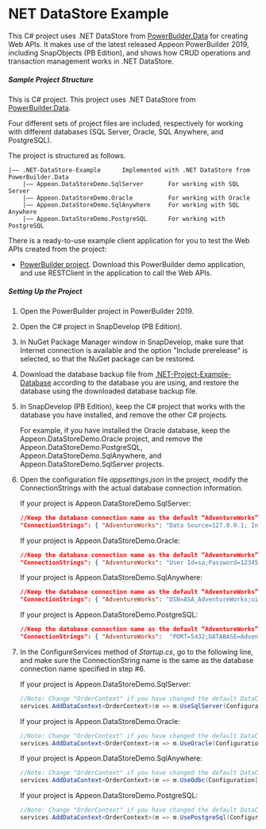 ﻿# <b>NET DataStore Example</b>

This C# project uses .NET DataStore from [PowerBuilder.Data](<https://www.nuget.org/packages/PowerBuilder.Data/>) for creating Web APIs.  It makes use of the latest released Appeon PowerBuilder 2019, including SnapObjects (PB Edition), and shows how CRUD operations and transaction management works in .NET DataStore.

##### Sample Project Structure

This is C# project. This project uses .NET DataStore from [PowerBuilder.Data](<https://www.nuget.org/packages/PowerBuilder.Data/>). 

Four different sets of project files are included, respectively for working with different databases (SQL Server, Oracle, SQL Anywhere, and PostgreSQL).

The project is structured as follows.

```
|—— .NET-DataStore-Example		Implemented with .NET DataStore from PowerBuilder.Data
    |—— Appeon.DataStoreDemo.SqlServer       For working with SQL Server
    |—— Appeon.DataStoreDemo.Oracle          For working with Oracle
    |—— Appeon.DataStoreDemo.SqlAnywhere     For working with SQL Anywhere
    |—— Appeon.DataStoreDemo.PostgreSQL      For working with PostgreSQL
```

There is a ready-to-use example client application for you to test the Web APIs created from the project:

- [PowerBuilder project](https://github.com/Appeon/PowerBuilder-RestClient-Example-Repository). Download this PowerBuilder demo application, and use RESTClient in the application to call the Web APIs.

##### Setting Up the Project

1. Open the PowerBuilder project in PowerBuilder 2019.

2. Open the C# project in SnapDevelop (PB Edition). 

3. In NuGet Package Manager window in SnapDevelop, make sure that Internet connection is available and the option "Include prerelease" is selected, so that the NuGet package can be restored.

4. Download the database backup file from [.NET-Project-Example-Database](https://github.com/Appeon/.NET-Project-Example-Database) according to the database you are using, and restore the database using the downloaded database backup file.

5. In SnapDevelop (PB Edition), keep the C# project that works with the database you have installed, and remove the other C# projects. 

   For example, if you have installed the Oracle database, keep the Appeon.DataStoreDemo.Oracle project, and remove the Appeon.DataStoreDemo.PostgreSQL, Appeon.DataStoreDemo.SqlAnywhere, and Appeon.DataStoreDemo.SqlServer projects.

6. Open the configuration file *appsettings.json* in the project, modify the ConnectionStrings with the actual database connection information. 

   If your project is Appeon.DataStoreDemo.SqlServer:

   ```json
   //Keep the database connection name as the default “AdventureWorks” or change it to a name you prefer to use, and change the Data Source, User ID, Password and Initial Catalog according to the actual settings
   "ConnectionStrings": { "AdventureWorks": "Data Source=127.0.0.1; Initial Catalog=AdventureWorks; Integrated Security=False; User ID=sa; Password=123456; Pooling=True; Min Pool Size=0; Max Pool Size=100; ApplicationIntent=ReadWrite" } 
   ```

   If your project is Appeon.DataStoreDemo.Oracle:

   ```json
   //Keep the database connection name as the default “AdventureWorks” or change it to a name you prefer to use, and change the HOST, User ID, Password to the actual settings
   "ConnectionStrings": { "AdventureWorks": "User Id=sa;Password=123456; Data Source=(DESCRIPTIOn=(ADDRESS=(PROTOCOL=Tcp)(HOST=127.0.0.1)(PORT=1521))(CONNECT_DATA=(SERVICE_NAME=ADVENTUREWORKS)));"  }   
   ```
   If your project is Appeon.DataStoreDemo.SqlAnywhere:

   ```json
   //Keep the database connection name as the default “AdventureWorks” or change it to a name you prefer to use, and change the uid, pwd to the actual settings
   "ConnectionStrings": { "AdventureWorks": "DSN=ASA_AdventureWorks;uid=sa;pwd=123456"  } 
   ```

   If your project is Appeon.DataStoreDemo.PostgreSQL:

   ```json
   //Keep the database connection name as the default “AdventureWorks” or change it to a name you prefer to use, and change the HOST, User ID, Password to the actual settings
   "ConnectionStrings": { "AdventureWorks":  "PORT=5432;DATABASE=AdventureWorks;HOST=127.0.0.1;PASSWORD=sa;USER ID=123456"  } 
   ```

7. In the ConfigureServices method of *Startup.cs*, go to the following line, and make sure the ConnectionString name is the same as the database connection name specified in step #6.

   If your project is Appeon.DataStoreDemo.SqlServer:

   ```C#
   //Note: Change "OrderContext" if you have changed the default DataContext file name; change the "AdventureWorks" if you have changed the database connection name in appsettings.json 
   services.AddDataContext<OrderContext>(m => m.UseSqlServer(Configuration["ConnectionStrings:AdventureWorks"])); 
   ```

   If your project is Appeon.DataStoreDemo.Oracle:

   ```C#
   //Note: Change "OrderContext" if you have changed the default DataContext file name; change the "AdventureWorks" if you have changed the database connection name in appsettings.json 
   services.AddDataContext<OrderContext>(m => m.UseOracle(Configuration["ConnectionStrings:AdventureWorks"]));  
   ```

   If your project is Appeon.DataStoreDemo.SqlAnywhere:

   ```C#
   //Note: Change "OrderContext" if you have changed the default DataContext file name; change the "AdventureWorks" if you have changed the database connection name in appsettings.json
   services.AddDataContext<OrderContext>(m => m.UseOdbc(Configuration["ConnectionStrings:AdventureWorks"])); 
   ```

   If your project is Appeon.DataStoreDemo.PostgreSQL:

   ```C#
   //Note: Change "OrderContext" if you have changed the default DataContext file name; change the "AdventureWorks" if you have changed the database connection name in appsettings.json
   services.AddDataContext<OrderContext>(m => m.UsePostgreSql(Configuration["ConnectionStrings:AdventureWorks"])); 
   ```


